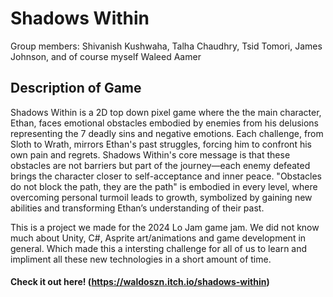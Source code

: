 # Shadows Within
Group members: Shivanish Kushwaha, Talha Chaudhry, Tsid Tomori, James Johnson, and of course myself Waleed Aamer
## Description of Game
Shadows Within is a 2D top down pixel game where the the main character, Ethan, faces emotional obstacles embodied by enemies from his delusions representing the 7 deadly sins and negative emotions. Each challenge, from Sloth to Wrath, mirrors Ethan's past struggles, forcing him to confront his own pain and regrets. Shadows Within's core message is that these obstacles are not barriers but part of the journey—each enemy defeated brings the character closer to self-acceptance and inner peace. "Obstacles do not block the path, they are the path" is embodied in every level, where overcoming personal turmoil leads to growth, symbolized by gaining new abilities and transforming Ethan’s understanding of their past.

This is a project we made for the 2024 Lo Jam game jam. We did not know much about Unity, C#, Asprite art/animations and game development in general. Which made this a intersting challenge for all of us to learn and impliment all these new technologies in a short amount of time. 

#### Check it out here! (https://waldoszn.itch.io/shadows-within)
